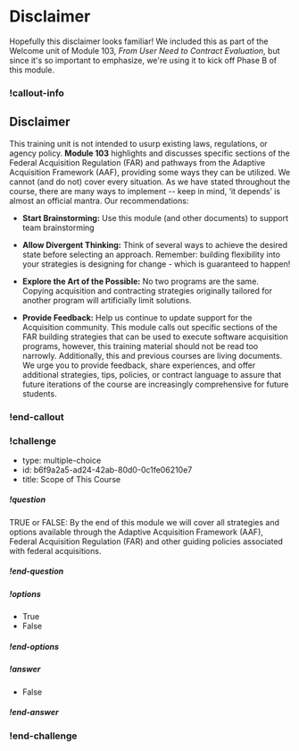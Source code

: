 # Disclaimer
Hopefully this disclaimer looks familiar! We included this as part of the Welcome unit of Module 103, _From User Need to Contract Evaluation_, but since it's so important to emphasize, we're using it to kick off Phase B of this module.  

### !callout-info
## Disclaimer
This training unit is not intended to usurp existing laws, regulations, or agency policy. **Module 103** highlights and discusses specific sections of the Federal Acquisition Regulation (FAR) and pathways from the Adaptive Acquisition Framework (AAF), providing some ways they can be utilized. We cannot (and do not) cover every situation. As we have stated throughout the course, there are many ways to implement -- keep in mind, ‘it depends’ is almost an official mantra. Our recommendations:  

* **Start Brainstorming:** Use this module (and other documents) to support team brainstorming  

* **Allow Divergent Thinking:** Think of several ways to achieve the desired state before selecting an approach. Remember: building flexibility into your strategies is designing for change - which is guaranteed to happen!  

* **Explore the Art of the Possible:** No two programs are the same. Copying acquisition and contracting strategies originally tailored for another program will artificially limit solutions.  

* **Provide Feedback:** Help us continue to update support for the Acquisition community. This module calls out specific sections of the FAR building strategies that can be used to execute software acquisition programs, however, this training material should not be read too narrowly. Additionally, this and previous courses are living documents. We urge you to provide feedback, share experiences, and offer additional strategies, tips, policies, or contract language to assure that future iterations of the course are increasingly comprehensive for future students.
### !end-callout



<!-- >>>>>>>>>>>>>>>>>>>>>> BEGIN CHALLENGE >>>>>>>>>>>>>>>>>>>>>> -->
<!-- Replace everything in square brackets [] and remove brackets  -->

### !challenge

* type: multiple-choice
* id: b6f9a2a5-ad24-42ab-80d0-0c1fe06210e7
* title: Scope of This Course
<!-- * points: [1] (optional, the number of points for scoring as a checkpoint) -->
<!-- * topics: [python, pandas] (optional the topics for analyzing points) -->

##### !question

TRUE or FALSE: By the end of this module we will cover all strategies and options available through the Adaptive Acquisition Framework (AAF), Federal Acquisition Regulation (FAR) and other guiding policies associated with federal acquisitions.

##### !end-question

##### !options

* True
* False
##### !end-options

##### !answer

* False

##### !end-answer

<!-- other optional sections -->
<!-- !hint - !end-hint (markdown, hidden, students click to view) -->
<!-- !rubric - !end-rubric (markdown, instructors can see while scoring a checkpoint) -->
<!-- !explanation - !end-explanation (markdown, students can see after answering correctly) -->

### !end-challenge

<!-- ======================= END CHALLENGE ======================= -->
